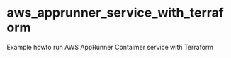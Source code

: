 # aws_apprunner_service_with_terraform
Example howto run AWS AppRunner Contaimer service with Terraform
